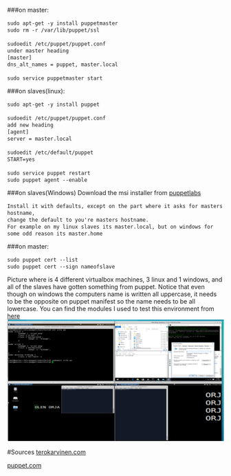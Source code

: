 ###on master:
```
sudo apt-get -y install puppetmaster
sudo rm -r /var/lib/puppet/ssl

sudoedit /etc/puppet/puppet.conf
under master heading
[master]
dns_alt_names = puppet, master.local

sudo service puppetmaster start 
```
###on slaves(linux):
```
sudo apt-get -y install puppet

sudoedit /etc/puppet/puppet.conf
add new heading
[agent]
server = master.local

sudoedit /etc/default/puppet
START=yes

sudo service puppet restart
sudo puppet agent --enable
```
###on slaves(Windows)
Download the msi installer from [puppetlabs](https://downloads.puppetlabs.com/windows/?_ga=1.45444260.1484390264.1463402252)
```
Install it with defaults, except on the part where it asks for masters hostname,
change the default to you're masters hostname.
For example on my linux slaves its master.local, but on windows for some odd reason its master.home
```
###on master:
```
sudo puppet cert --list
sudo puppet cert --sign nameofslave
```
Picture where is 4 different virtualbox machines, 3 linux and 1 windows, and all of the slaves have gotten something from puppet.
Notice that even though on windows the computers name is written all uppercase, it needs to be the opposite on puppet manifest so the name 
needs to be all lowercase.
You can find the modules I used to test this environment from [here](https://github.com/AleksanteriRytkonen/learning_puppet/tree/master/reports/master3slaves)
![ScreenShot](/reports/images/master2linux1winslave.png)

#Sources
[terokarvinen.com](http://terokarvinen.com/2012/puppetmaster-on-ubuntu-12-04)
  
[puppet.com](https://docs.puppet.com/pe/latest/install_windows.html)
